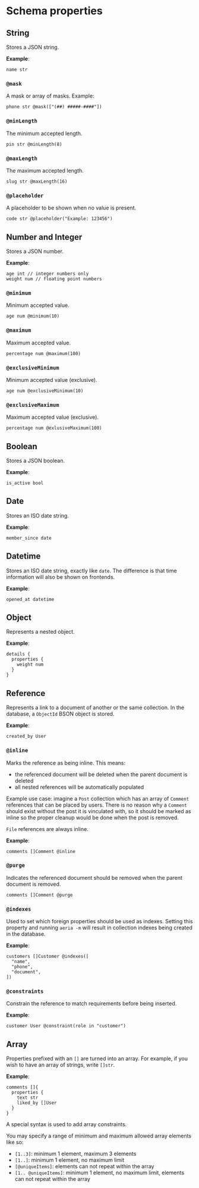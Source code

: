 # Schema properties

## String

Stores a JSON string.

**Example**:

```aeria-properties
name str
```

### `@mask`

A mask or array of masks. Example:

```aeria-properties
phone str @mask(["(##) #####-####"])
```

### `@minLength`

The minimum accepted length.

```aeria-properties
pin str @minLength(8)
```

### `@maxLength`

The maximum accepted length.

```aeria-properties
slug str @maxLength(16)
```

### `@placeholder`

A placeholder to be shown when no value is present.

```aeria-properties
code str @placeholder("Example: 123456")
```


## Number and Integer

Stores a JSON number.

**Example**:

```aeria-properties
age int // integer numbers only
weight num // floating point numbers
```

### `@minimum`

Minimum accepted value.

```aeria-properties
age num @minimum(10)
```

### `@maximum`

Maximum accepted value.

```aeria-properties
percentage num @maximum(100)
```

### `@exclusiveMinimum`

Minimum accepted value (exclusive).

```aeria-properties
age num @exclusiveMinimum(10)
```

### `@exclusiveMaximum`

Maximum accepted value (exclusive).

```aeria-properties
percentage num @exlusiveMaximum(100)
```

## Boolean

Stores a JSON boolean.

**Example**:

```aeria-properties
is_active bool
```

## Date

Stores an ISO date string.

**Example**:

```aeria-properties
member_since date
```

## Datetime

Stores an ISO date string, exactly like `date`. The difference is that time information will also be shown on frontends.

**Example**:

```aeria-properties
opened_at datetime
```

## Object

Represents a nested object.

**Example**:

```aeria-properties
details {
  properties {
    weight num
  }
}
```

## Reference

Represents a link to a document of another or the same collection. In the database, a `ObjectId` BSON object is stored.

**Example**:

```aeria-properties
created_by User
```

### `@inline`

Marks the reference as being inline. This means:

- the referenced document will be deleted when the parent document is deleted
- all nested references will be automatically populated

Example use case: imagine a `Post` collection which has an array of `Comment` references that can be placed by users. There is no reason why a `Comment` should exist without the post it is vinculated with, so it should be marked as inline so the proper cleanup would be done when the post is removed.

`File` references are always inline.

**Example**:

```aeria-properties
comments []Comment @inline
```

### `@purge`

Indicates the referenced document should be removed when the parent document is removed.

```aeria-properties
comments []Comment @purge
```

### `@indexes`

Used to set which foreign properties should be used as indexes. Setting this property and running `aeria -m` will result in collection indexes being created in the database.

**Example**:

```aeria-properties
customers []Customer @indexes([
  "name",
  "phone",
  "document",
])
```

### `@constraints`

Constrain the reference to match requirements before being inserted.

**Example**:

```aeria-properties
customer User @constraint(role in "customer")
```

## Array

Properties prefixed with an `[]` are turned into an array. For example, if you wish to have an array of strings, write `[]str`.

**Example**:

```aeria-properties
comments []{
  properties {
    text str
    liked_by []User
  }
}
```

A special syntax is used to add array constraints.

You may specify a range of minimum and maximum allowed array elements like so:

- `[1..3]`: minimum 1 element, maximum 3 elements
- `[1..]`: minimum 1 element, no maximum limit
- `[@uniqueItems]`: elements can not repeat within the array
- `[1.. @uniqueItems]`: minimum 1 element, no maximum limit, elements can not repeat within the array

<!-- ## `ObjectProperty` -->
<!---->
<!-- This type of property is used to create denormalized subschemas that will be validated on runtime. Unlike `RefProperty`, which is another way of storing data structures, it inserts the actual object instead of it's identifier, and doesn't require a collection. -->
<!---->
<!-- **Example:** -->
<!---->
<!-- ```aeria-properties [main.aeria] -->
<!-- error { -->
<!--   properties { -->
<!--     code str -->
<!--     message str -->
<!--   } -->
<!-- } -->
<!-- ``` -->
<!---->
<!-- ### `type` <Badge type="tip" text="'object'" /> -->
<!---->
<!-- Object properties are distinguished by the `type` property set to `'object'`. It can either specify a fixed data structure with `properties` or make a variable `Map<string, T>` with `additionalProperties`. -->
<!---->
<!-- ### `properties` <Badge type="tip" text="Record<string, Property>" /> -->
<!---->
<!---->
<!-- ## `StringProperty` -->
<!---->
<!-- **Example:** -->
<!---->
<!-- ```aeria-properties [main.aeria] -->
<!-- name str @maxLength(20) -->
<!-- ``` -->
<!---->
<!-- ### `type` <Badge type="tip" text="'string'" /> -->
<!---->
<!-- String properties are distinguished by the `type` property set to `'string'`. **Dates also use the same type**, but they are set apart by the `format` attribute. -->
<!---->
<!-- ### `minLength` <Badge type="tip" text="number?" /> -->
<!---->
<!-- This property sets a minimal string length. -->
<!---->
<!-- ### `maxLength` <Badge type="tip" text="number?" /> -->
<!---->
<!-- This property sets a maximal string length. -->
<!---->
<!-- ### `element` <Badge type="tip" text="string?" /> -->
<!---->
<!-- The element with which the input should be rendered. Whether `"input"` or `"textarea"`. -->
<!---->
<!-- ### `format` <Badge type="tip" text="PropertyFormat?" /> -->
<!---->
<!-- The following text is quoted directly from [json-schema.org](https://json-schema.org/understanding-json-schema/reference/string): "The format keyword allows for basic semantic identification of certain kinds of string values that are commonly used. For example, because JSON doesn't have a "DateTime" type, dates need to be encoded as strings. format allows the schema author to indicate that the string value should be interpreted as a date". -->
<!---->
<!-- ```typescript -->
<!-- type PropertyFormat =  -->
<!--   | 'date' -->
<!--   | 'date-time' -->
<!-- ``` -->
<!---->
<!-- ### `inputType` <Badge type="tip" text="PropertyInputType?" /> <Badge type="tip" text="frontend" /> -->
<!---->
<!-- When applicable, this property specifies a custom input type to be passed to the HTML `<input />` element. -->
<!---->
<!-- ```typescript -->
<!-- type PropertyInputType = -->
<!--   | 'text' -->
<!--   | 'email' -->
<!--   | 'password' -->
<!--   | 'search' -->
<!--   | 'time' -->
<!--   | 'month' -->
<!-- ``` -->
<!---->
<!-- ### `mask` <Badge type="tip" text="(string | readonly string[])?" /> -->
<!---->
<!-- This property specifies one or more masks to be applied to the input. -->
<!---->
<!-- ### `placeholder` <Badge type="tip" text="string?" />  -->
<!---->
<!-- The placeholder text rendered inside the input. -->
<!---->
<!---->
<!-- ## `NumberProperty` -->
<!---->
<!-- **Example:** -->
<!---->
<!-- ```aeria-properties [main.aeria] -->
<!-- rating num @minimum(5) @maximum(5) -->
<!-- ``` -->
<!---->
<!-- ### `type` <Badge type="tip" text="'number' | 'integer'" /> -->
<!---->
<!-- This property is used to represent JS-native numbers. It can also specify integers only, in which case runtime validators will be used. -->
<!---->
<!-- ### `minimum` <Badge type="tip" text="number?" /> -->
<!---->
<!-- This property ensures number will be greater than specified value, inclusively. -->
<!---->
<!-- ### `maximum` <Badge type="tip" text="number?" /> -->
<!---->
<!-- This property ensures number will be less than specified value, inclusively. -->
<!---->
<!-- ### `exclusiveMinimum` <Badge type="tip" text="number?" /> -->
<!---->
<!-- This property ensures number will be greater than specified value, exclusively. -->
<!---->
<!-- ### `exclusiveMaximum` <Badge type="tip" text="number?" /> -->
<!---->
<!-- This property ensures number will be less than specified value, exclusively. -->
<!---->
<!-- ### `placeholder` <Badge type="tip" text="string?" />  -->
<!---->
<!-- The placeholder text rendered inside the input. -->
<!---->
<!---->
<!-- ## `BooleanProperty` -->
<!---->
<!-- **Example:** -->
<!---->
<!-- ```aeria-properties [main.aeria] -->
<!-- active bool -->
<!-- ``` -->
<!---->
<!-- ### `type` <Badge type="tip" text="'boolean'" /> -->
<!---->
<!-- Boolean properties are distinguished by the `type` property set to `'boolean'` -->
<!---->
<!---->
<!-- ## `RefProperty` -->
<!---->
<!-- **Example:** -->
<!---->
<!-- ```aeria-properties [main.aeria] -->
<!-- company Company @indexes(["name", "headquarters"]) -->
<!-- ``` -->
<!---->
<!-- ### `$ref` <Badge type="tip" text="string" /> -->
<!---->
<!-- A string containing the name of the target collection as in `$id`. -->
<!---->
<!-- ### `indexes` <Badge type="tip" text="readonly string[]?" /> -->
<!---->
<!-- This property specifies indexes to be used when searching documents from the target collection in case default indexes are missing. -->
<!---->
<!-- ### `populate` <Badge type="tip" text="readonly string[]?" /> -->
<!---->
<!-- By default, Aeria populates only properties specified by `indexes`, but there are cases where you need to populate a property that isn't a index. You may pass those properties into `populate` array. -->
<!---->
<!-- ### `inline` <Badge type="tip" text="boolean?" /> -->
<!---->
<!-- This attribute determines the reference is always linked to the parent document, meaning it is updated when the parent document is updated, and deleted when parent document is deleted. Setting it to `true` will make Aeria UI embed the referenced document in forms instead of providing the default search panel. -->
<!---->
<!-- ### `constraints` <Badge type="tip" text="Condition<any>?" /> -->
<!---->
<!-- Sometimes reference properties need to have constraints to make them useful. Constraints are [conditions](/aeria/condition) applied when inserting documents from the referenced collection into the property. Constraints allow you to have  -->
<!---->
<!-- **Example:** -->
<!---->
<!-- ```typescript -->
<!-- { -->
<!--   herbivore_animals: { -->
<!--     $ref: 'animals', -->
<!--     constraints: { -->
<!--       operator: 'equal', -->
<!--       term1: 'herbivore', -->
<!--       term2: true, -->
<!--     } -->
<!--   } -->
<!-- } -->
<!-- ``` -->
<!---->
<!---->
<!-- ## `FileProperty` -->
<!---->
<!-- **Example:** -->
<!---->
<!-- ```aeria-properties [main.aeria] -->
<!-- picture File @accept(["image/*"]) -->
<!-- ``` -->
<!---->
<!-- ### `$ref` <Badge type="tip" text="'file'" /> -->
<!---->
<!-- File properties are ultimately reference properties that have `$ref` set to `'file'`. Aeria will be able to tell the property is a file in the runtime and the frontend should render a file component accordingly. -->
<!---->
<!-- ### `accept` <Badge type="tip" text="readonly string[]?" /> -->
<!---->
<!-- This read-only array of strings may contain accepted mime types. Wildcards such as `image/*` are accepted. -->
<!---->
<!---->
<!-- ## `EnumProperty` -->
<!---->
<!-- **Example:** -->
<!---->
<!-- ```aeria-properties [main.aeria] -->
<!-- status enum @options([ -->
<!--   "pending", -->
<!--   "paid", -->
<!--   "refused", -->
<!--   "chargeback" -->
<!-- ]) -->
<!-- ``` -->
<!---->
<!-- ### `enum` <Badge type="tip" text="readonly any[]" /> -->
<!---->
<!-- Enum properties specify an array of valid elements that will be validated upon insert. The elements of the enum must be of a scalar type. Passing objects will fail at runtime because references will be compared instead of actual value. -->
<!---->
<!-- ## `ArrayProperty` -->
<!---->
<!-- **Example:** -->
<!---->
<!-- ```aeria-properties [main.aeria] -->
<!-- items []{ -->
<!--   properties { -->
<!--     product Product -->
<!--     quantity int @minimum(1) -->
<!--   } -->
<!-- } -->
<!-- ``` -->
<!---->
<!-- ### `type` <Badge type="tip" text="'array'" /> -->
<!---->
<!-- Array properties are properties which type is set to `'array'`. Additionally, the `items` property is required to type the elements of the array. -->
<!---->
<!-- ### `items` <Badge type="tip" text="Property?" /> -->
<!---->
<!-- This property defines the schema of array elements. -->
<!---->
<!---->
<!-- ## `ConstProperty` -->
<!---->
<!-- **Example:** -->
<!---->
<!-- ```aeria-properties [main.aeria] -->
<!-- error const @value(true) -->
<!-- message str -->
<!-- ``` -->
<!---->
<!-- ### `const` <Badge type="tip" text="any" /> -->
<!---->
<!-- The literal value the property expects. -->
<!---->
<!---->
<!-- ## `GetterProperty` -->
<!---->
<!-- **Example:** -->
<!---->
<!-- ```typescript [description.ts] -->
<!-- { -->
<!--   full_name: { -->
<!--     getter: (doc: any) => { -->
<!--       return `${doc.first_name} ${doc.full_name}` -->
<!--     } -->
<!--   } -->
<!-- } -->
<!-- ``` -->
<!---->
<!-- ### `getter` <Badge type="tip" text="(doc: any) => any" /> -->
<!---->
<!-- The getter function. In TypeScript, the `doc` parameter must be explicitly annotated to `any`. -->
<!---->
<!---->
<!-- ## `PropertyBase` -->
<!---->
<!-- ### `default` <Badge type="tip" text="any?" /> -->
<!---->
<!-- If set to any value, the value of this property will be preferred over null or undefined on document creation. -->
<!---->
<!-- ### `description` <Badge type="tip" text="string?" /> -->
<!---->
<!-- If set to a string, the value of this property will be preferred when displaying the property name on form labels. Otherwise an internationalized version of the property name will be used. -->
<!---->
<!-- ### `readOnly` <Badge type="tip" text="boolean?" /> -->
<!---->
<!-- If true, will make the property unwritable on document creation and update. Trying to write on it won't return any error, the new value will just be ignored instead. -->
<!---->
<!-- ### `focus` <Badge type="tip" text="boolean?" /> -->
<!---->
<!-- Signals the input of this property should be focused as soon as a form is rendered. Each form may have only one property with this flag enabled. -->
<!---->
<!-- ### `hidden` <Badge type="tip" text="boolean?" /> -->
<!---->
<!-- If true, omits the value of this property from backend response. -->
<!---->
<!-- ::: warning WARNING -->
<!-- This attribute will take effect only if the document is returned from one of the collection functions (`get`, `getAll`, `insert`, etc). If you query the document(s) using the MongoDB interface directly then the property value will still be returned and you should omit it manually. -->
<!-- ::: -->
<!---->
<!-- ### `hint` <Badge type="tip" text="string?" /> -->
<!---->
<!-- If set to a string, this property will exhibit a small text underneat form inputs, regardless of the input type. -->
<!---->
<!-- ### `icon` <Badge type="tip" text="string?" />  -->
<!---->
<!-- This property assigns an icon from an icon library to the property. It will be shown inside inputs and wherever applicable. -->
<!---->
<!-- ### `noForm` <Badge type="tip" text="boolean?" /> -->
<!---->
<!-- If set to true will prevent the input of this property from being displayed on forms. -->
<!---->
<!-- ::: warning WARNING -->
<!-- Like the Description `form` property, this flag won't make the property read-only. If aside from hiding the property in forms you want to ensure it won't be changed by crafted requests, you should use the Description `writable` property in an exclusive manner. -->
<!-- ::: -->
<!---->
<!-- ### `noLabel` <Badge type="tip" text="boolean?" />  -->
<!---->
<!-- If set to true will prevent a label containing the property name or description from being displayed on forms. -->
<!---->
<!-- ### `translate` <Badge type="tip" text="boolean?" />  -->
<!---->
<!-- This property defines whether or not the value of the input should be internationalized when displayed. Defaults to false. -->
<!---->
